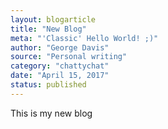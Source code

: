 ```yaml
---
layout: blogarticle
title: "New Blog"
meta: "'Classic' Hello World! ;)"
author: "George Davis"
source: "Personal writing"
category: "chattychat"
date: "April 15, 2017"
status: published
---
```


<p>This is my new blog</p>
